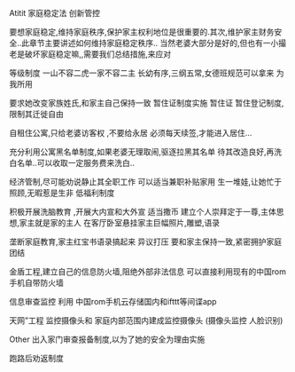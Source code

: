 Atitit 家庭稳定法  创新管控

要想家庭稳定,维持家庭秩序,保护家主权利地位是很重要的.其次,维护家主财务安全..此章节主要讲述如何维持家庭稳定秩序..
当然老婆大部分是好的,但也有一小撮老是破坏家庭稳定嘛,,需要我们总结措施,来应对


等级制度 一山不容二虎一家不容二主
长幼有序,三纲五常,女德班规范可以拿来 为我所用

要求她改变家族姓氏,和家主自己保持一致
暂住证制度实施
暂住证 暂住登记制度,限制其迁徙自由

自租住公寓,只给老婆访客权 ,不要给永居
必须每天续签,才能进入居住...

充分利用公寓黑名单制度,如果老婆无理取闹,驱逐拉黑其名单
待其改造良好,再洗白名单..可以收取一定服务费来洗白..

经济管制,尽可能劝说静止其全职工作
可以适当兼职补贴家用
生一堆娃,让她忙于照顾,无暇惹是生非
低福利制度

积极开展洗脑教育 ,开展大内宣和大外宣 适当撒币
建立个人崇拜定于一尊,主体思想,家主就是家的主人
在客厅卧室悬挂家主巨幅照片,雕塑,语录

垄断家庭教育,家主红宝书语录搞起来
异议打压 要和家主保持一致,紧密拥护家庭团结

金盾工程,建立自己的信息防火墙,阻绝外部非法信息
可以直接利用现有的中国rom手机自带防火墙

信息审查监控
 利用 中国rom手机云存储国内和ifttt等间谍app

天网”工程 监控摄像头和
 家庭内部范围内建成监控摄像头 (摄像头监控 人脸识别)

Other
出入家门审查报备制度,以为了她的安全为理由实施


跑路后劝返制度




